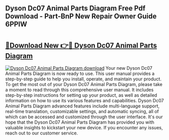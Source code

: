 ## Dyson Dc07 Animal Parts Diagram Free Pdf Download - Part-BnP New Repair Owner Guide 6PPlW

# <h2><a href="http://dfhaet.blite.top/?on=Dyson+Dc07+Animal+Parts+Diagram">🔗Download New 👉🔴 Dyson Dc07 Animal Parts Diagram</a></h2>

[![Dyson Dc07 Animal Parts Diagram download](https://i.imgur.com/lujVjoI.png)](http://dfhaet.blite.top/?on=Dyson+Dc07+Animal+Parts+Diagram)
Your new Dyson Dc07 Animal Parts Diagram is now ready to use. This user manual provides a step-by-step guide to help you install, operate, and maintain your product. To get the most out of your Dyson Dc07 Animal Parts Diagram, please take a moment to read through this comprehensive user manual. It includes step-by-step instructions for setting up your product, as well as detailed information on how to use its various features and capabilities. Dyson Dc07 Animal Parts Diagram advanced features include multi-language support, real-time translation, customizable settings, and automatic syncing, all of which can be accessed and customized through the user interface. It's our hope that the Dyson Dc07 Animal Parts Diagram has provided you with valuable insights to kickstart your new device. If you encounter any issues, reach out to our customer service.
